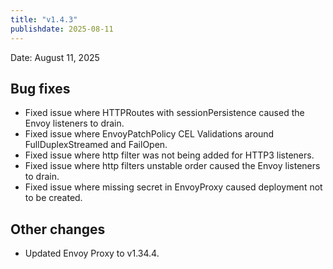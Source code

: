 ```yaml
---
title: "v1.4.3"
publishdate: 2025-08-11
---
```


Date: August 11, 2025

## Bug fixes
- Fixed issue where HTTPRoutes with sessionPersistence caused the Envoy listeners to drain.
- Fixed issue where EnvoyPatchPolicy CEL Validations around FullDuplexStreamed and FailOpen.
- Fixed issue where http filter was not being added for HTTP3 listeners.
- Fixed issue where http filters unstable order caused the Envoy listeners to drain.
- Fixed issue where missing secret in EnvoyProxy caused deployment not to be created.

## Other changes
- Updated Envoy Proxy to v1.34.4.
